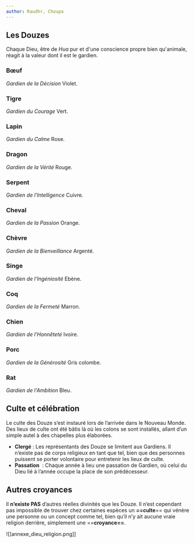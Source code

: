```yaml
---
author: Raudhr, Choupa
---
```


## Les Douzes

Chaque Dieu, être de *Hua* pur et d'une conscience propre bien qu'animale, réagit à la valeur dont il est le gardien.

### Bœuf
*Gardien de la Décision*
Violet.


### Tigre
*Gardien du Courage*
Vert.


### Lapin
*Gardien du Calme*
Rose.


### Dragon
*Gardien de la Vérité*
Rouge.


### Serpent
*Gardien de l'Intelligence*
Cuivre.


### Cheval
*Gardien de la Passion*
Orange.


### Chèvre
*Gardien de la Bienveillance*
Argenté.


### Singe
*Gardien de l'Ingéniosité*
Ebène.


### Coq
*Gardien de la Fermeté*
Marron.


### Chien
*Gardien de l'Honnêteté*
Ivoire.


### Porc
*Gardien de la Générosité*
Gris colombe.


### Rat
*Gardien de l'Ambition*
Bleu.


## Culte et célébration

Le culte des Douze s’est instauré lors de l’arrivée dans le Nouveau Monde. Des lieux de culte ont été bâtis là où les colons se sont installés, allant d’un simple autel à des chapelles plus élaborées.  
- **Clergé** :  Les représentants des Douze se limitent aux Gardiens. Il n’existe pas de corps religieux en tant que tel, bien que des personnes puissent se porter volontaire pour entretenir les lieux de culte.  
- **Passation**  : Chaque année à lieu une passation de Gardien, où celui du Dieu lié à l’année occupe la place de son prédécesseur.

## Autres croyances

Il **n’existe PAS** d’autres réelles divinités que les Douze. Il n’est cependant pas impossible de trouver chez certaines espèces un **==culte**== qui vénère une personne ou un concept comme tel, bien qu’il n’y ait aucune vraie religion derrière, simplement une ==**croyance==**.

<div markdown="1" class="center"> ![[annexe_dieu_religion.png]] </div>